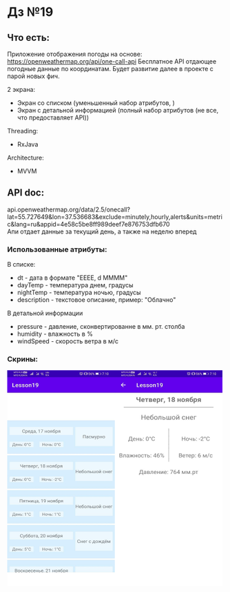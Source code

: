 # Дз №19

## Что есть:
Приложение отображения погоды на основе: https://openweathermap.org/api/one-call-api
Бесплатное API отдающее погодные данные по координатам. Будет развитие далее в проекте с парой новых фич.

2 экрана:
* Экран со списком (уменьшенный набор атрибутов, )
* Экран с детальной информацией (полный набор атрибутов (не все, что предоставляет API))

Threading:
* RxJava

Architecture:
* MVVM

## API doc:
api.openweathermap.org/data/2.5/onecall?lat=55.727649&lon=37.536683&exclude=minutely,hourly,alerts&units=metric&lang=ru&appid=4e58c5be8ff989deef7e876753dfb670<br/>
Апи отдает данные за текущий день, а также на неделю вперед

### Использованные атрибуты:
В списке:
* dt - дата в формате "EEEE, d MMMM"
* dayTemp - температура днем, градусы
* nightTemp - температура ночью, градусы
* description - текстовое описание, пример: "Облачно"
	
В детальной информации
* pressure - давление, сконвертированне в мм. рт. столба
* humidity - влажность в %
* windSpeed - скорость ветра в м/с

### Скрины:
<a href="url"><img src="https://github.com/Bagaviev/AndroidSchool2021.2/blob/master/Homework/Lesson19/list.jpeg" align="left" height="500" width="250" ></a>
<a href="url"><img src="https://github.com/Bagaviev/AndroidSchool2021.2/blob/master/Homework/Lesson19/detail.jpeg" align="left" height="500" width="250" ></a>